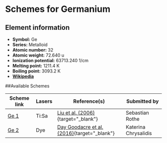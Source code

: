 # Schemes for Germanium

## Element information

- **Symbol:** Ge
- **Series:** Metalloid
- **Atomic number:** 32
- **Atomic weight:** 72.640 u
- **Ionization potential:** 63713.240 1/cm
- **Melting point:** 1211.4 K
- **Boiling point:** 3093.2 K
- [**Wikipedia**](https://en.wikipedia.org/wiki/Germanium)

##Available Schemes

|       Scheme link       | Lasers |                                       Reference(s)                                        |     Submitted by     |
| ----------------------- | ------ | ----------------------------------------------------------------------------------------- | -------------------- |
| [Ge 1](../ge/ge-001.md) | Ti:Sa  | [Liu et al. (2006)](https://doi.org/10.1016/j.nimb.2005.09.014){target="_blank"}          | Sebastian Rothe      |
| [Ge 2](../ge/ge-002.md) | Dye    | [Day Goodacre et al. (2016)](https://doi.org/10.1016/j.nima.2015.10.066){target="_blank"} | Katerina Chrysalidis |
